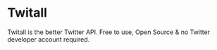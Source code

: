 # Twitall
Twitall is the better Twitter API. Free to use, Open Source &amp; no Twitter developer account required. 
